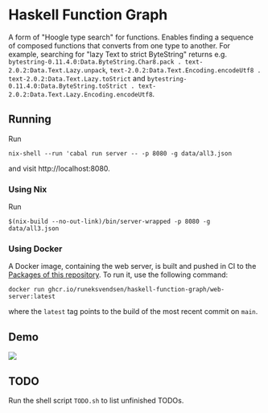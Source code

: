 # Haskell Function Graph

A form of "Hoogle type search" for functions. Enables finding a sequence of composed functions that converts from one type to another. For example, searching for "lazy Text to strict ByteString" returns e.g. `bytestring-0.11.4.0:Data.ByteString.Char8.pack . text-2.0.2:Data.Text.Lazy.unpack`, `text-2.0.2:Data.Text.Encoding.encodeUtf8 . text-2.0.2:Data.Text.Lazy.toStrict` and `bytestring-0.11.4.0:Data.ByteString.toStrict . text-2.0.2:Data.Text.Lazy.Encoding.encodeUtf8`.

## Running

Run

```
nix-shell --run 'cabal run server -- -p 8080 -g data/all3.json
```

and visit http://localhost:8080.

### Using Nix

Run

```
$(nix-build --no-out-link)/bin/server-wrapped -p 8080 -g data/all3.json
```

### Using Docker

A Docker image, containing the web server, is built and pushed in CI to the [Packages of this repository](https://github.com/runeksvendsen?tab=packages&repo_name=haskell-function-graph). To run it, use the following command:

```
docker run ghcr.io/runeksvendsen/haskell-function-graph/web-server:latest
```

where the `latest` tag points to the build of the most recent commit on `main`.

## Demo

![](docs/img/demo.gif)

## TODO

Run the shell script `TODO.sh` to list unfinished TODOs.

